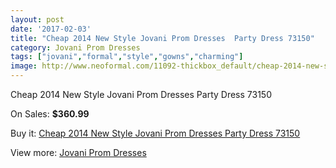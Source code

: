 ```yaml
---
layout: post
date: '2017-02-03'
title: "Cheap 2014 New Style Jovani Prom Dresses  Party Dress 73150"
category: Jovani Prom Dresses
tags: ["jovani","formal","style","gowns","charming"]
image: http://www.neoformal.com/11092-thickbox_default/cheap-2014-new-style-jovani-prom-dresses-party-dress-73150.jpg
---
```

Cheap 2014 New Style Jovani Prom Dresses  Party Dress 73150

On Sales: **$360.99**
<a href="https://www.neoformal.com/en/jovani-prom-dresses-2014/3939-cheap-2014-new-style-jovani-prom-dresses-party-dress-73150.html"><amp-img layout="responsive" width="600" height="600" src="//www.neoformal.com/11092-thickbox_default/cheap-2014-new-style-jovani-prom-dresses-party-dress-73150.jpg" alt="Cheap 2014 New Style Jovani Prom Dresses  Party Dress 73150 0" /></a>
<a href="https://www.neoformal.com/en/jovani-prom-dresses-2014/3939-cheap-2014-new-style-jovani-prom-dresses-party-dress-73150.html"><amp-img layout="responsive" width="600" height="600" src="//www.neoformal.com/11094-thickbox_default/cheap-2014-new-style-jovani-prom-dresses-party-dress-73150.jpg" alt="Cheap 2014 New Style Jovani Prom Dresses  Party Dress 73150 1" /></a>
<a href="https://www.neoformal.com/en/jovani-prom-dresses-2014/3939-cheap-2014-new-style-jovani-prom-dresses-party-dress-73150.html"><amp-img layout="responsive" width="600" height="600" src="//www.neoformal.com/11093-thickbox_default/cheap-2014-new-style-jovani-prom-dresses-party-dress-73150.jpg" alt="Cheap 2014 New Style Jovani Prom Dresses  Party Dress 73150 2" /></a>

Buy it: [Cheap 2014 New Style Jovani Prom Dresses  Party Dress 73150](https://www.neoformal.com/en/jovani-prom-dresses-2014/3939-cheap-2014-new-style-jovani-prom-dresses-party-dress-73150.html "Cheap 2014 New Style Jovani Prom Dresses  Party Dress 73150")

View more: [Jovani Prom Dresses](https://www.neoformal.com/en/53-jovani-prom-dresses-2014 "Jovani Prom Dresses")